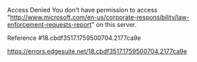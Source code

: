 Access Denied
You don't have permission to access "http://www.microsoft.com/en-us/corporate-responsibility/law-enforcement-requests-report" on this server.

Reference #18.cbdf3517.1759500704.2177ca9e

https://errors.edgesuite.net/18.cbdf3517.1759500704.2177ca9e